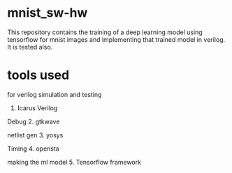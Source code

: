 # mnist_sw-hw
This repository contains the training of a  deep learning model using tensorflow for mnist images and implementing that trained model in verilog. It is tested also.

# tools used

for verilog simulation and testing
1.  Icarus Verilog

Debug
2.  gtkwave

netlist gen
3.  yosys

Timing
4.  opensta

making the ml model
5.  Tensorflow framework



